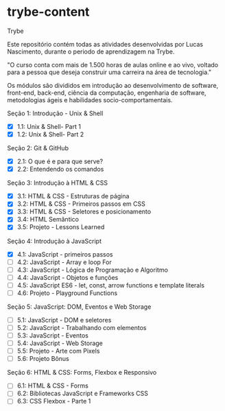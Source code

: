 # trybe-content
Trybe

Este repositório contém todas as atividades desenvolvidas por Lucas Nascimento, durante o periodo de aprendizagem na Trybe.

"O curso conta com mais de 1.500 horas de aulas online e ao vivo, voltado para a pessoa que deseja construir uma carreira na área de tecnologia."

Os módulos são divididos em introdução ao desenvolvimento de software, front-end, back-end, ciência da computação, engenharia de software, metodologias ágeis e habilidades socio-comportamentais.

Seção 1: Introdução - Unix & Shell

- [x] 1.1: Unix & Shell- Part 1
- [x] 1.2: Unix & Shell- Part 2

Seção 2: Git & GitHub

- [x] 2.1: O que é e para que serve?
- [x] 2.2: Entendendo os comandos

Seção 3: Introdução à HTML & CSS

- [x] 3.1: HTML & CSS - Estruturas de página
- [x] 3.2: HTML & CSS - Primeiros passos em CSS
- [x] 3.3: HTML & CSS - Seletores e posicionamento
- [x] 3.4: HTML Semântico
- [x] 3.5: Projeto - Lessons Learned

Seção 4: Introdução à JavaScript

- [x] 4.1: JavaScript - primeiros passos
- [ ] 4.2: JavaScript - Array e loop For
- [ ] 4.3: JavaScript - Lógica de Programação e Algoritmo
- [ ] 4.4: JavaScript - Objetos e funções
- [ ] 4.5: JavaScript ES6 - let, const, arrow functions e template literals
- [ ] 4.6: Projeto - Playground Functions

Seção 5: JavaScript: DOM, Eventos e Web Storage

- [ ] 5.1: JavaScript - DOM e seletores
- [ ] 5.2: JavaScript - Trabalhando com elementos
- [ ] 5.3: JavaScript - Eventos
- [ ] 5.4: JavaScript - Web Storage
- [ ] 5.5: Projeto - Arte com Pixels
- [ ] 5.6: Projeto Bônus

Seção 6: HTML & CSS: Forms, Flexbox e Responsivo

- [ ] 6.1: HTML & CSS - Forms
- [ ] 6.2: Bibliotecas JavaScript e Frameworks CSS
- [ ] 6.3: CSS Flexbox - Parte 1
